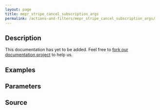 ```yaml
---
layout: page
title: mepr_stripe_cancel_subscription_args
permalink: /actions-and-filters/mepr_stripe_cancel_subscription_args/
---
```


## Description

This documentation has yet to be added. Feel free to [fork our documentation project](https://github.com/caseproof/memberpress-docs) to help us.

## Examples


## Parameters


## Source

